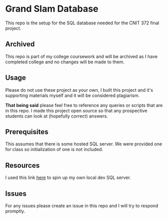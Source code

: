 # Grand Slam Database
This repo is the setup for the SQL database needed for the CNIT 372 final project. 
## Archived
This repo is part of my college coursework and will be archived as I have completed college and no changes will be made to them.
## Usage
Please do not use these project as your own, I built this project and it's supporting materials myself and it will be considered plagiarism.

**That being said** please feel free to reference any queries or scripts that are in this repo. I made this project open source so that any prospective students can look at (hopefully correct) answers.
## Prerequisites
This assumes that there is some hosted SQL server. We were provided one for class so initialization of one is not included.
## Resources
I used this link [here](https://container-registry.oracle.com/ords/ocr/ba/mysql/community-server) to spin up my own local dev SQL server.
## Issues
For any issues please create an issue in this repo and I will try to respond promptly.
